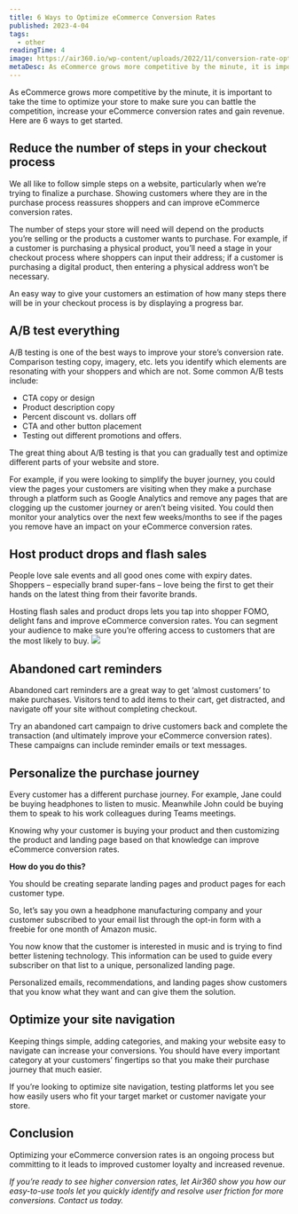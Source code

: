 ```yaml
---
title: 6 Ways to Optimize eCommerce Conversion Rates
published: 2023-4-04
tags: 
  - other
readingTime: 4
image: https://air360.io/wp-content/uploads/2022/11/conversion-rate-optimization.jpg
metaDesc: As eCommerce grows more competitive by the minute, it is important to take the time to optimize your store to make sure you can battle the competition, increase your eCommerce conversion rates and gain revenue. Here are 6 ways to get started.
---
```


As eCommerce grows more competitive by the minute, it is important to take the time to optimize your store to make sure you can battle the competition, increase your eCommerce conversion rates and gain revenue. Here are 6 ways to get started.

## Reduce the number of steps in your checkout process
We all like to follow simple steps on a website, particularly when we’re trying to finalize a purchase. Showing customers where they are in the purchase process reassures shoppers and can improve eCommerce conversion rates.

The number of steps your store will need will depend on the products you’re selling or the products a customer wants to purchase. For example, if a customer is purchasing a physical product, you’ll need a stage in your checkout process where shoppers can input their address; if a customer is purchasing a digital product, then entering a physical address won’t be necessary. 

An easy way to give your customers an estimation of how many steps there will be in your checkout process is by displaying a progress bar.

## A/B test everything
A/B testing is one of the best ways to improve your store’s conversion rate. Comparison testing copy, imagery, etc. lets you identify which elements are resonating with your shoppers and which are not. Some common A/B tests include:

- CTA copy or design 
- Product description copy 
- Percent discount vs. dollars off
- CTA and other button placement 
- Testing out different promotions and offers.

The great thing about A/B testing is that you can gradually test and optimize different parts of your website and store. 

For example, if you were looking to simplify the buyer journey, you could view the pages your customers are visiting when they make a purchase through a platform such as Google Analytics and remove any pages that are clogging up the customer journey or aren’t being visited. You could then monitor your analytics over the next few weeks/months to see if the pages you remove have an impact on your eCommerce conversion rates.

## Host product drops and flash sales
People love sale events and all good ones come with expiry dates. Shoppers – especially brand super-fans – love being the first to get their hands on the latest thing from their favorite brands.

Hosting flash sales and product drops lets you tap into shopper FOMO, delight fans and improve eCommerce conversion rates. You can segment your audience to make sure you’re offering access to customers that are the most likely to buy.
![](https://air360.io/wp-content/uploads/2022/11/conversion-rate-optimization-1.jpg)

## Abandoned cart reminders
Abandoned cart reminders are a great way to get ‘almost customers’ to make purchases. Visitors tend to add items to their cart, get distracted, and navigate off your site without completing checkout. 

Try an abandoned cart campaign to drive customers back and complete the transaction (and ultimately improve your eCommerce conversion rates). These campaigns can include reminder emails or text messages.

## Personalize the purchase journey
Every customer has a different purchase journey. For example, Jane could be buying headphones to listen to music. Meanwhile John could be buying them to speak to his work colleagues during Teams meetings. 

Knowing why your customer is buying your product and then customizing the product and landing page based on that knowledge can improve eCommerce conversion rates.

**How do you do this?**

You should be creating separate landing pages and product pages for each customer type. 

So, let’s say you own a headphone manufacturing company and your customer subscribed to your email list through the opt-in form with a freebie for one month of Amazon music. 

You now know that the customer is interested in music and is trying to find better listening technology. This information can be used to guide every subscriber on that list to a unique, personalized landing page.

Personalized emails, recommendations, and landing pages show customers that you know what they want and can give them the solution.

## Optimize your site navigation
Keeping things simple, adding categories, and making your website easy to navigate can increase your conversions. You should have every important category at your customers’ fingertips so that you make their purchase journey that much easier. 

If you’re looking to optimize site navigation, testing platforms let you see how easily users who fit your target market or customer navigate your store.

## Conclusion
Optimizing your eCommerce conversion rates is an ongoing process but committing to it leads to improved customer loyalty and increased revenue.

*If you’re ready to see higher conversion rates, let Air360 show you how our easy-to-use tools let you quickly identify and resolve user friction for more conversions. Contact us today.*